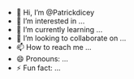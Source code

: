 - 👋 Hi, I’m @Patrickdicey
- 👀 I’m interested in ...
- 🌱 I’m currently learning ...
- 💞️ I’m looking to collaborate on ...
- 📫 How to reach me ...
- 😄 Pronouns: ...
- ⚡ Fun fact: ...

<!---
Patrickdicey/Patrickdicey is a ✨ special ✨ repository because its `README.md` (this file) appears on your GitHub profile.
You can click the Preview link to take a look at your changes.
--->
